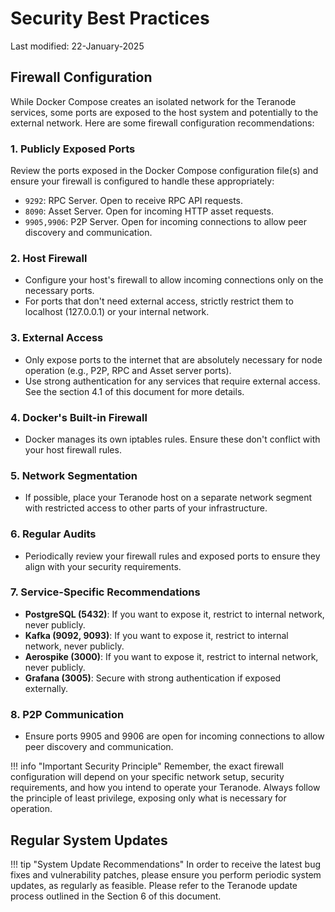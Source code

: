 # Security Best Practices

Last modified: 22-January-2025

## Firewall Configuration


While Docker Compose creates an isolated network for the Teranode services, some ports are exposed to the host system and potentially to the external network. Here are some firewall configuration recommendations:

### 1. Publicly Exposed Ports

Review the ports exposed in the Docker Compose configuration file(s) and ensure your firewall is configured to handle these appropriately:

- `9292`: RPC Server. Open to receive RPC API requests.
- `8090`: Asset Server. Open for incoming HTTP asset requests.
- `9905,9906`: P2P Server. Open for incoming connections to allow peer discovery and communication.

### 2. Host Firewall

- Configure your host's firewall to allow incoming connections only on the necessary ports.
- For ports that don't need external access, strictly restrict them to localhost (127.0.0.1) or your internal network.

### 3. External Access

- Only expose ports to the internet that are absolutely necessary for node operation (e.g., P2P, RPC and Asset server ports).
- Use strong authentication for any services that require external access. See the section 4.1 of this document for more details.

### 4. Docker's Built-in Firewall

- Docker manages its own iptables rules. Ensure these don't conflict with your host firewall rules.

### 5. Network Segmentation

- If possible, place your Teranode host on a separate network segment with restricted access to other parts of your infrastructure.

### 6. Regular Audits

- Periodically review your firewall rules and exposed ports to ensure they align with your security requirements.

### 7. Service-Specific Recommendations

- **PostgreSQL (5432)**: If you want to expose it, restrict to internal network, never publicly.
- **Kafka (9092, 9093)**: If you want to expose it, restrict to internal network, never publicly.
- **Aerospike (3000)**: If you want to expose it, restrict to internal network, never publicly.
- **Grafana (3005)**: Secure with strong authentication if exposed externally.

### 8. P2P Communication

- Ensure ports 9905 and 9906 are open for incoming connections to allow peer discovery and communication.



!!! info "Important Security Principle"
    Remember, the exact firewall configuration will depend on your specific network setup, security requirements, and how you intend to operate your Teranode. Always follow the principle of least privilege, exposing only what is necessary for operation.




## Regular System Updates



!!! tip "System Update Recommendations"
    In order to receive the latest bug fixes and vulnerability patches, please ensure you perform periodic system updates, as regularly as feasible. Please refer to the Teranode update process outlined in the Section 6 of this document.
